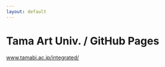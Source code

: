 ```yaml
---
layout: default
---
```


# Tama Art Univ. / GitHub Pages

<a href="http://www.tamabi.ac.jp/integrated/">www.tamabi.ac.jp/integrated/</a>
